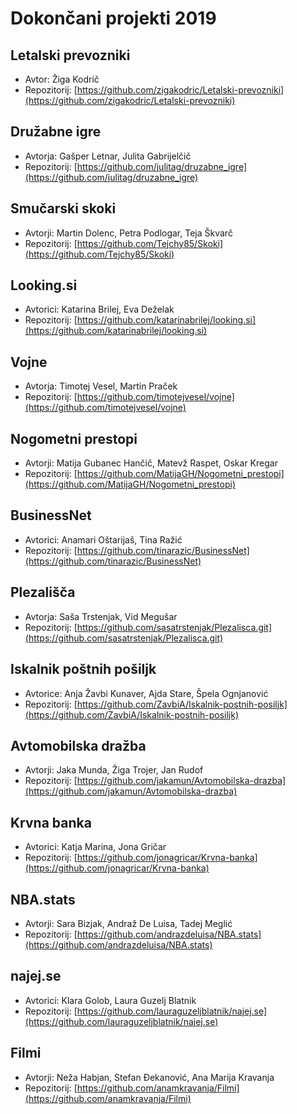 # Dokončani projekti 2019

## Letalski prevozniki
* Avtor: Žiga Kodrič
* Repozitorij: [https://github.com/zigakodric/Letalski-prevozniki](https://github.com/zigakodric/Letalski-prevozniki)

## Družabne igre
* Avtorja: Gašper Letnar, Julita Gabrijelčič
* Repozitorij: [https://github.com/julitag/druzabne_igre](https://github.com/julitag/druzabne_igre)

## Smučarski skoki
* Avtorji: Martin Dolenc, Petra Podlogar, Teja Škvarč
* Repozitorij: [https://github.com/Tejchy85/Skoki](https://github.com/Tejchy85/Skoki)

## Looking.si
* Avtorici: Katarina Brilej, Eva Deželak
* Repozitorij: [https://github.com/katarinabrilej/looking.si](https://github.com/katarinabrilej/looking.si)

## Vojne
* Avtorja: Timotej Vesel, Martin Praček
* Repozitorij: [https://github.com/timotejvesel/vojne](https://github.com/timotejvesel/vojne)

## Nogometni prestopi
* Avtorji: Matija Gubanec Hančič, Matevž Raspet, Oskar Kregar
* Repozitorij: [https://github.com/MatijaGH/Nogometni_prestopi](https://github.com/MatijaGH/Nogometni_prestopi)

## BusinessNet
* Avtorici: Anamari Oštarijaš, Tina Ražić
* Repozitorij: [https://github.com/tinarazic/BusinessNet](https://github.com/tinarazic/BusinessNet)

## Plezališča
* Avtorja: Saša Trstenjak, Vid Megušar
* Repozitorij: [https://github.com/sasatrstenjak/Plezalisca.git](https://github.com/sasatrstenjak/Plezalisca.git)

## Iskalnik poštnih pošiljk
* Avtorice: Anja Žavbi Kunaver, Ajda Stare, Špela Ognjanović
* Repozitorij: [https://github.com/ZavbiA/Iskalnik-postnih-posiljk](https://github.com/ZavbiA/Iskalnik-postnih-posiljk)

## Avtomobilska dražba
* Avtorji: Jaka Munda, Žiga Trojer, Jan Rudof
* Repozitorij: [https://github.com/jakamun/Avtomobilska-drazba](https://github.com/jakamun/Avtomobilska-drazba)

## Krvna banka
* Avtorici: Katja Marina, Jona Gričar
* Repozitorij: [https://github.com/jonagricar/Krvna-banka](https://github.com/jonagricar/Krvna-banka)

## NBA.stats
* Avtorji: Sara Bizjak, Andraž De Luisa, Tadej Meglić
* Repozitorij: [https://github.com/andrazdeluisa/NBA.stats](https://github.com/andrazdeluisa/NBA.stats)

## najej.se
* Avtorici: Klara Golob, Laura Guzelj Blatnik
* Repozitorij: [https://github.com/lauraguzeljblatnik/najej.se](https://github.com/lauraguzeljblatnik/najej.se)

## Filmi
* Avtorji: Neža Habjan, Stefan Đekanović, Ana Marija Kravanja
* Repozitorij: [https://github.com/anamkravanja/Filmi](https://github.com/anamkravanja/Filmi)
